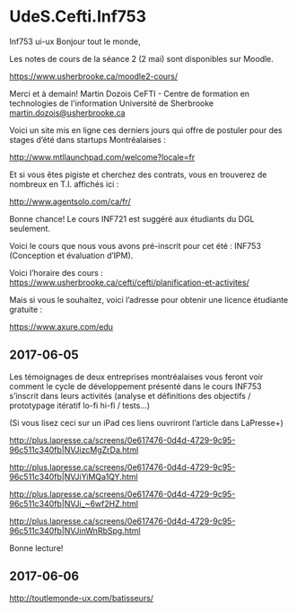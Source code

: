 # UdeS.Cefti.Inf753
Inf753 ui-ux
Bonjour tout le monde,

Les notes de cours de la séance 2 (2 mai) sont disponibles sur Moodle.

https://www.usherbrooke.ca/moodle2-cours/

Merci et à demain!
Martin Dozois
CeFTI - Centre de formation en technologies de l'information
Université de Sherbrooke
martin.dozois@usherbrooke.ca

Voici un site mis en ligne ces derniers jours qui offre de postuler pour des stages d’été dans startups Montréalaises : 

http://www.mtllaunchpad.com/welcome?locale=fr

Et si vous êtes pigiste et cherchez des contrats, vous en trouverez de nombreux en T.I. affichés ici :

http://www.agentsolo.com/ca/fr/

Bonne chance!
Le cours INF721 est suggéré aux étudiants du DGL seulement.
 
Voici le cours que nous vous avons pré-inscrit pour cet été : INF753 (Conception et évaluation d’IPM).
 
Voici l’horaire des cours : https://www.usherbrooke.ca/cefti/cefti/planification-et-activites/

Mais si vous le souhaitez, voici l’adresse pour obtenir une licence étudiante gratuite :

https://www.axure.com/edu

## 2017-06-05

Les témoignages de deux entreprises montréalaises vous feront voir comment le cycle de développement présenté dans le cours INF753 s’inscrit dans leurs activités (analyse et définitions des objectifs / prototypage itératif lo-fi hi-fi / tests…)

(Si vous lisez ceci sur un iPad ces liens ouvriront l’article dans LaPresse+)

http://plus.lapresse.ca/screens/0e617476-0d4d-4729-9c95-96c511c340fb|NVJizcMgZrDa.html

http://plus.lapresse.ca/screens/0e617476-0d4d-4729-9c95-96c511c340fb|NVJiYiMQa1QY.html

http://plus.lapresse.ca/screens/0e617476-0d4d-4729-9c95-96c511c340fb|NVJi_~6wf2HZ.html

http://plus.lapresse.ca/screens/0e617476-0d4d-4729-9c95-96c511c340fb|NVJinWnRbSpg.html

Bonne lecture!

## 2017-06-06

http://toutlemonde-ux.com/batisseurs/
